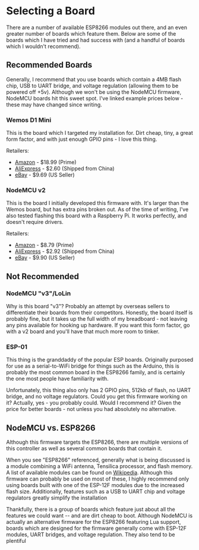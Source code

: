 # Selecting a Board

There are a number of available ESP8266 modules out there, and an even greater
number of boards which feature them. Below are some of the boards which I have
tried and had success with (and a handful of boards which I wouldn't
recommend).

## Recommended Boards

Generally, I recommend that you use boards which contain a 4MB flash chip,
USB to UART bridge, and voltage regulation (allowing them to be powered off
+5v). Although we won't be using the NodeMCU firmware, NodeMCU boards hit this
sweet spot. I've linked example prices below - these may have changed since
writing.

### Wemos D1 Mini
This is the board which I targeted my installation for. Dirt cheap, tiny, a
great form factor, and with just enough GPIO pins - I love this thing.

Retailers:
* [Amazon](https://www.amazon.com/Winson-eseller-D1-mini-V2-development/dp/B01GFAO6VW) - $18.99 (Prime)
* [AliExpress](http://www.aliexpress.com/w/wholesale-wemos-d1-mini.html?site=glo&SearchText=wemos+d1+mini&g=y&SortType=price_asc&groupsort=1&shipCountry=us) - $2.60 (Shipped from China)
* [eBay](http://www.ebay.com/sch/i.html?_from=R40&_sacat=0&_nkw=wemos%20d1%20mini&rt=nc&LH_PrefLoc=1) - $9.69 (US Seller)


### NodeMCU v2
This is the board I initially developed this firmware with. It's larger than
the Wemos board, but has extra pins broken out. As of the time of writing, I've
also tested flashing this board with a Raspberry Pi. It works perfectly, and
doesn't require drivers.

Retailers:
* [Amazon](https://www.amazon.com/HiLetgo-Version-NodeMCU-Internet-Development/dp/B010O1G1ES) - $8.79 (Prime)
* [AliExpress](http://www.aliexpress.com/w/wholesale-nodemcu-v2.html?site=glo&SearchText=nodemcu+v2&g=y&SortType=price_asc&groupsort=1&shipCountry=us) - $2.92 (Shipped from China)
* [eBay](http://www.ebay.com/sch/i.html?_from=R40&_sacat=0&_sop=15&_nkw=nodemcu%20v2&rt=nc&LH_PrefLoc=1) - $9.90 (US Seller)


## Not Recommended

### NodeMCU "v3"/LoLin
Why is this board "v3"? Probably an attempt by overseas sellers to differentiate
their boards from their competitors. Honestly, the board itself is probably fine,
but it takes up the full width of my breadboard - not leaving any pins available
for hooking up hardware. If you want this form factor, go with a v2 board and
you'll have that much more room to tinker.

### ESP-01
This thing is the granddaddy of the popular ESP boards. Originally purposed for use as
a serial-to-WiFi bridge for things such as the Arduino, this is probably the
most common board in the ESP8266 family, and is certainly the one most people have
familiarity with.

Unfortunately, this thing also only has 2 GPIO pins, 512kb of flash, no UART
bridge, and no voltage regulators. Could you get this firmware working on it?
Actually, yes - you probably could. Would I recommend it? Given the price for
better boards - not unless you had absolutely no alternative.



## NodeMCU vs. ESP8266
Although this firmware targets the ESP8266, there are multiple versions of this
controller as well as several common boards that contain it.

When you see
"ESP8266" referenced, generally what is being discussed is a module combining a
WiFi antenna, Tensilica processor, and flash memory. A list of available modules
can be found on [Wikipedia](https://en.wikipedia.org/wiki/ESP8266). Although
this firmware can probably be used on most of these, I highly recommend only
using boards built with one of the ESP-12F modules due to the increased flash
size. Additionally, features such as a USB to UART chip and voltage regulators
greatly simplify the installation

Thankfully, there is a group of boards which feature just about all the
features we could want -- and are dirt cheap to boot. Although NodeMCU is
actually an alternative firmware for the ESP8266 featuring Lua support, boards
which are designed for the firmware generally come with ESP-12F modules, UART
bridges, and voltage regulation. They also tend to be plentiful